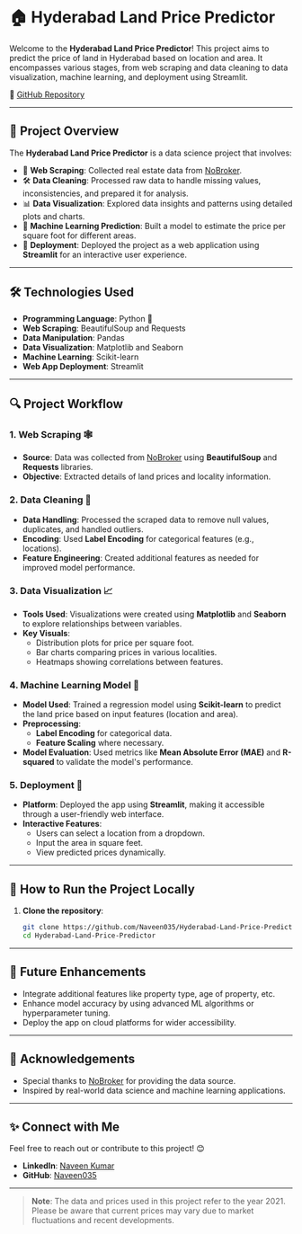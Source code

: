 # 🏠 Hyderabad Land Price Predictor

Welcome to the **Hyderabad Land Price Predictor**! This project aims to predict the price of land in Hyderabad based on location and area. It encompasses various stages, from web scraping and data cleaning to data visualization, machine learning, and deployment using Streamlit.

🔗 [GitHub Repository](https://github.com/Naveen035/Hyderabad-Land-Price-Predictor)

---

## 🌟 Project Overview
The **Hyderabad Land Price Predictor** is a data science project that involves:

- 📄 **Web Scraping**: Collected real estate data from [NoBroker](https://www.nobroker.in/blog/property-rates-in-hyderabad/).
- 🛠 **Data Cleaning**: Processed raw data to handle missing values, inconsistencies, and prepared it for analysis.
- 📊 **Data Visualization**: Explored data insights and patterns using detailed plots and charts.
- 🤖 **Machine Learning Prediction**: Built a model to estimate the price per square foot for different areas.
- 🚀 **Deployment**: Deployed the project as a web application using **Streamlit** for an interactive user experience.

---

## 🛠 Technologies Used
- **Programming Language**: Python 🐍
- **Web Scraping**: BeautifulSoup and Requests
- **Data Manipulation**: Pandas
- **Data Visualization**: Matplotlib and Seaborn
- **Machine Learning**: Scikit-learn
- **Web App Deployment**: Streamlit

---

## 🔍 Project Workflow

### 1. **Web Scraping** 🕸️
- **Source**: Data was collected from [NoBroker](https://www.nobroker.in/blog/property-rates-in-hyderabad/) using **BeautifulSoup** and **Requests** libraries.
- **Objective**: Extracted details of land prices and locality information.

### 2. **Data Cleaning** 🧹
- **Data Handling**: Processed the scraped data to remove null values, duplicates, and handled outliers.
- **Encoding**: Used **Label Encoding** for categorical features (e.g., locations).
- **Feature Engineering**: Created additional features as needed for improved model performance.

### 3. **Data Visualization** 📈
- **Tools Used**: Visualizations were created using **Matplotlib** and **Seaborn** to explore relationships between variables.
- **Key Visuals**:
  - Distribution plots for price per square foot.
  - Bar charts comparing prices in various localities.
  - Heatmaps showing correlations between features.

### 4. **Machine Learning Model** 🤖
- **Model Used**: Trained a regression model using **Scikit-learn** to predict the land price based on input features (location and area).
- **Preprocessing**:
  - **Label Encoding** for categorical data.
  - **Feature Scaling** where necessary.
- **Model Evaluation**: Used metrics like **Mean Absolute Error (MAE)** and **R-squared** to validate the model's performance.

### 5. **Deployment** 🚀
- **Platform**: Deployed the app using **Streamlit**, making it accessible through a user-friendly web interface.
- **Interactive Features**:
  - Users can select a location from a dropdown.
  - Input the area in square feet.
  - View predicted prices dynamically.

---

## 📄 How to Run the Project Locally
1. **Clone the repository**:
   ```bash
   git clone https://github.com/Naveen035/Hyderabad-Land-Price-Predictor.git
   cd Hyderabad-Land-Price-Predictor

---

## 🚀 Future Enhancements
- Integrate additional features like property type, age of property, etc.
- Enhance model accuracy by using advanced ML algorithms or hyperparameter tuning.
- Deploy the app on cloud platforms for wider accessibility.

---

## 👏 Acknowledgements
- Special thanks to [NoBroker](https://www.nobroker.in/blog/property-rates-in-hyderabad/) for providing the data source.
- Inspired by real-world data science and machine learning applications.

---

## ✨ Connect with Me
Feel free to reach out or contribute to this project! 😊

- **LinkedIn**: [Naveen Kumar](https://www.linkedin.com/in/naveen-kumar1002/)
- **GitHub**: [Naveen035](https://github.com/Naveen035)

---

> **Note**: The data and prices used in this project refer to the year 2021. Please be aware that current prices may vary due to market fluctuations and recent developments.
